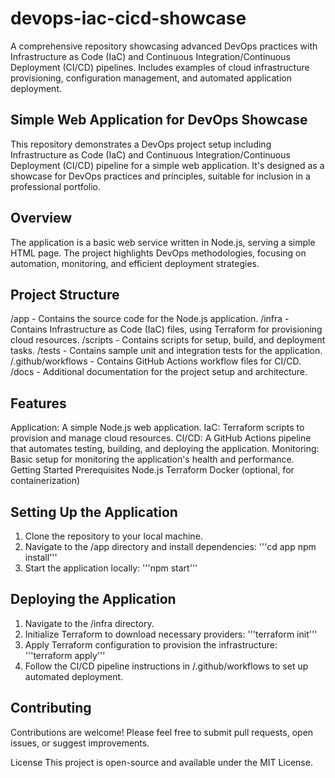 # devops-iac-cicd-showcase
A comprehensive repository showcasing advanced DevOps practices with Infrastructure as Code (IaC) and Continuous Integration/Continuous Deployment (CI/CD) pipelines. Includes examples of cloud infrastructure provisioning, configuration management, and automated application deployment.

## Simple Web Application for DevOps Showcase
This repository demonstrates a DevOps project setup including Infrastructure as Code (IaC) and Continuous Integration/Continuous Deployment (CI/CD) pipeline for a simple web application. It's designed as a showcase for DevOps practices and principles, suitable for inclusion in a professional portfolio.

## Overview
The application is a basic web service written in Node.js, serving a simple HTML page. The project highlights DevOps methodologies, focusing on automation, monitoring, and efficient deployment strategies.

## Project Structure
/app - Contains the source code for the Node.js application.
/infra - Contains Infrastructure as Code (IaC) files, using Terraform for provisioning cloud resources.
/scripts - Contains scripts for setup, build, and deployment tasks.
/tests - Contains sample unit and integration tests for the application.
/.github/workflows - Contains GitHub Actions workflow files for CI/CD.
/docs - Additional documentation for the project setup and architecture.

## Features
Application: A simple Node.js web application.
IaC: Terraform scripts to provision and manage cloud resources.
CI/CD: A GitHub Actions pipeline that automates testing, building, and deploying the application.
Monitoring: Basic setup for monitoring the application's health and performance.
Getting Started
Prerequisites
Node.js
Terraform
Docker (optional, for containerization)

## Setting Up the Application
1. Clone the repository to your local machine.
2. Navigate to the /app directory and install dependencies:
'''cd app
npm install'''
3. Start the application locally:
'''npm start'''
## Deploying the Application
1. Navigate to the /infra directory.
2. Initialize Terraform to download necessary providers:
'''terraform init'''
3. Apply Terraform configuration to provision the infrastructure:
'''terraform apply'''
4. Follow the CI/CD pipeline instructions in /.github/workflows to set up automated deployment.

## Contributing
Contributions are welcome! Please feel free to submit pull requests, open issues, or suggest improvements.

License
This project is open-source and available under the MIT License.